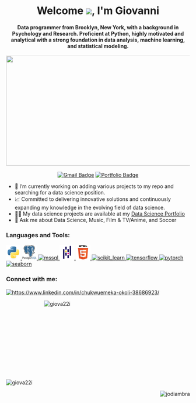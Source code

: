 # <h1 align="center"> Welcome <img src="https://media.giphy.com/media/hvRJCLFzcasrR4ia7z/giphy.gif" height="30px">, I'm Giovanni</h1>
<h4 align="center"> Data programmer from Brooklyn, New York, with a background in Psychology and Research. Proficient at Python, highly motivated and analytical with a strong foundation in data analysis, machine learning, and statistical modeling. 

</h4>


<p align="center">
<img src="https://media.giphy.com/media/dWesBcTLavkZuG35MI/giphy.gif" width="600" height="300"  /></p>
  
<div align="center">  
 

[![Gmail Badge](https://img.shields.io/badge/-gguillau98@gmail.com-c14438??style=for-the-badge&logo=Gmail&logoColor=white&link=mailto:gguillau98@gmail.com)](mailto:gguillau98@gmail.com) 
[![Portfolio Badge](https://img.shields.io/badge/Github-Project%20Portfolio-blue??style=for-the-badge&logo=appveyor&link=https://github.com/giova22i/Data-Science-Portfolio/)](https://github.com/giova22i/Data-Science-Portfolio/)</div>

* 🔭 I’m currently working on adding various projects to my repo and searching for a data science position.
* 📈 Committed to delivering innovative solutions and continuously expanding my knowledge in the evolving field of data science.
* 👨‍💻 My data science projects are available at my [Data Science Portfolio](https://github.com/giova22i/data-Science-Portfolio)
* 💬 Ask me about Data Science, Music, Film & TV/Anime, and Soccer



<h3 align="left">Languages and Tools:</h3>
 
 
<p align="left"></a><a href="https://www.python.org" target="_blank" rel="noreferrer"> <img src="https://raw.githubusercontent.com/devicons/devicon/master/icons/python/python-original.svg" alt="python" width="40" height="40"/> </a><a href="https://www.postgresql.org" target="_blank" rel="noreferrer"> <img src="https://raw.githubusercontent.com/devicons/devicon/master/icons/postgresql/postgresql-original-wordmark.svg" alt="postgresql" width="40" height="40"/> </a><a href="https://www.microsoft.com/en-us/sql-server" target="_blank" rel="noreferrer"> <img src="https://www.svgrepo.com/show/303229/microsoft-sql-server-logo.svg" alt="mssql" width="40" height="40"/> </a><a href="https://developer.mozilla.org/en-US/docs/Web/JavaScript" target="_blank" rel="noreferrer"> <a href="https://pandas.pydata.org/" target="_blank" rel="noreferrer"> <img src="https://raw.githubusercontent.com/devicons/devicon/2ae2a900d2f041da66e950e4d48052658d850630/icons/pandas/pandas-original.svg" alt="pandas" width="40" height="40"/> </a><a href="https://html.spec.whatwg.org/multipage/" target="_blank" rel="noreferrer"> <img src="https://raw.githubusercontent.com/devicons/devicon/master/icons/html5/html5-original-wordmark.svg" alt="html5" width="40" height="40"/> </a><a href="https://scikit-learn.org/" target="_blank" rel="noreferrer"> <img src="https://upload.wikimedia.org/wikipedia/commons/0/05/Scikit_learn_logo_small.svg" alt="scikit_learn" width="40" height="40"/> </a><a href="https://www.tensorflow.org" target="_blank" rel="noreferrer"> <img src="https://www.vectorlogo.zone/logos/tensorflow/tensorflow-icon.svg" alt="tensorflow" width="40" height="40"/></a><a href="https://pytorch.org/" target="_blank" rel="noreferrer"> <img src="https://www.vectorlogo.zone/logos/pytorch/pytorch-icon.svg" alt="pytorch" width="40" height="40"/> </a><a href="https://seaborn.pydata.org/" target="_blank" rel="noreferrer"> <img src="https://seaborn.pydata.org/_images/logo-mark-lightbg.svg" alt="seaborn" width="40" height="40"/> </a>
</p>

<h3 align="left">Connect with me:</h3>
<div align="left">

<a href="https://www.linkedin.com/in/gguillau" target="blank"><img align="center" src="https://raw.githubusercontent.com/rahuldkjain/github-profile-readme-generator/master/src/images/icons/Social/linked-in-alt.svg" alt="https://www.linkedin.com/in/chukwuemeka-okoli-38686923/" height="30" width="40" /></a></div>



<div class="column">
<img align="right" src="https://github-readme-stats-sigma-five.vercel.app/api?username=giova22i&show_icons=true&theme=default&locale=en" height="200" width="400" alt="giova22i" />  </div>


<p ><img align="center" src="https://github-readme-streak-stats.herokuapp.com/?user=giova22i&&theme=default" alt="giova22i" height="200" width="400" /></p>

<p align="right"> <img src="https://komarev.com/ghpvc/?username=giova22i&label=Profile%20views&color=0e75b6&style=flat" alt="jodiambra" /> </p>

